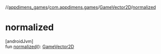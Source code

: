 //[appdimens_games](../../../index.md)/[com.appdimens.games](../index.md)/[GameVector2D](index.md)/[normalized](normalized.md)

# normalized

[androidJvm]\
fun [normalized](normalized.md)(): [GameVector2D](index.md)